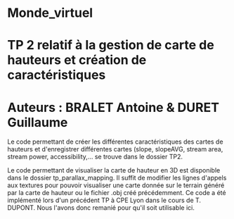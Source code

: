# Monde_virtuel
# TP 2 relatif à la gestion de carte de hauteurs et création de caractéristiques
# Auteurs : BRALET Antoine & DURET Guillaume

Le code permettant de créer les différentes caractéristiques des cartes de hauteurs 
et d'enregistrer différentes cartes (slope, slopeAVG, stream area, stream power, 
accessibility,... se trouve dans le dossier TP2. 

Le code permettant de visualiser la carte de hauteur en 3D est disponible dans le
dossier tp_parallax_mapping. Il suffit de modifier les lignes d'appels aux 
textures pour pouvoir visualiser une carte donnée sur le terrain généré par la carte
de hauteur ou le fichier .obj créé précédemment. Ce code a été implémenté lors d'un 
précédent TP à CPE Lyon dans le cours de T. DUPONT. Nous l'avons donc remanié pour 
qu'il soit utilisable ici.
